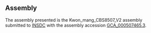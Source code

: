 

Assembly
--------

The assembly presented is the Kwon\_mang\_CBS8507\_V2 assembly submitted
to [INSDC](http://www.insdc.org) with the assembly accession
[GCA\_000507465.3](http://www.ebi.ac.uk/ena/data/view/GCA_000507465.3).
